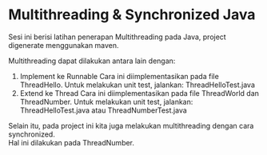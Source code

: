 # Multithreading & Synchronized Java

Sesi ini berisi latihan penerapan Multithreading pada Java, project digenerate menggunakan maven.

Multithreading dapat dilakukan antara lain dengan:

1. Implement ke Runnable
   Cara ini diimplementasikan pada file ThreadHello. Untuk melakukan unit test, jalankan: ThreadHelloTest.java
2. Extend ke Thread
   Cara ini diimplementasikan pada file ThreadWorld dan ThreadNumber. Untuk melakukan unit test, jalankan: ThreadHelloTest.java atau ThreadNumberTest.java

Selain itu, pada project ini kita juga melakukan multithreading dengan cara synchronized. <br>
Hal ini dilakukan pada ThreadNumber.
